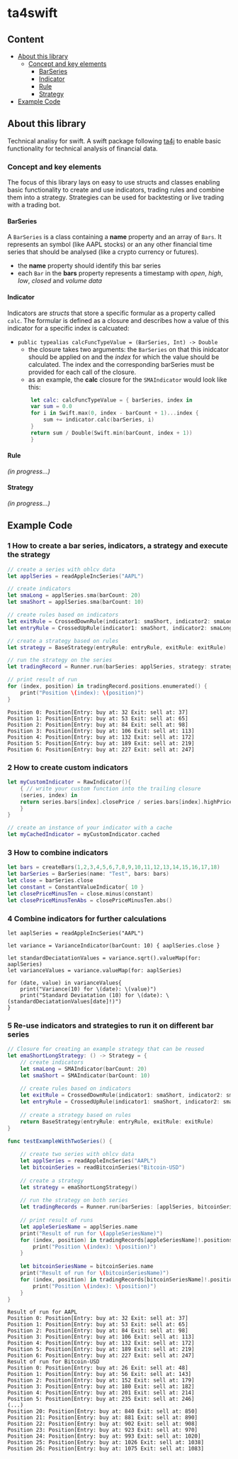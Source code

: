 # ta4swift

## Content

- [About this library](#aboutthislib)
    - [Concept and key elements](#conceptandkeyelements)
        - [BarSeries](#barseries)
        - [Indicator](#indicator)
        - [Rule](#rule)
        - [Strategy](#strategy)
- [Example Code](#examplecode) 

<a name="aboutthislib"></a>
## About this library
Technical analisy for swift. A swift package following [ta4j](https://github.com/ta4j/ta4j) to enable basic functionality for technical analysis of financial data.

<a name="conceptandkeyelements"></a>
### Concept and key elements
The focus of this library lays on easy to use structs and classes enabling basic functionality to create and use indicators, trading rules and combine them into a strategy. Strategies can be used for backtesting or live trading with a trading bot.

<a name="barseries"></a>
#### BarSeries
A `BarSeries` is a class containing a **name** property and an array of `Bars`. It represents an symbol (like AAPL stocks) or an any other financial time series that should be analysed (like a crypto currency or futures).

- the **name** property should identify this bar series
- each `Bar` in the **bars** property represents a timestamp with *open*, *high*, *low*, *closed* and *volume data*

<a name="indicator"></a>
#### Indicator 
Indicators are *structs* that store a specific formular as a property called `calc`. The formular is defined as a closure and describes how a value of this indicator for a specific index is calcuated:
- `public typealias calcFuncTypeValue = (BarSeries, Int) -> Double`
    - the closure takes two arguments: the `BarSeries` on that this inidcator should be applied on and the *index* for which the value should be calculated. The index and the corresponding barSeries must be provided for each call of the closure.
    - as an example, the **calc** closure for the `SMAIndicator` would look like this:
    ``` swift
        let calc: calcFuncTypeValue = { barSeries, index in
        var sum = 0.0
        for i in Swift.max(0, index - barCount + 1)...index {
            sum += indicator.calc(barSeries, i)
        }
        return sum / Double(Swift.min(barCount, index + 1))
        }
    ```

<a name="rule"></a>
#### Rule 
*(in progress...)*

<a name="strategy"></a>
#### Strategy 
*(in progress...)*

<a name="examplecode"></a>
## Example Code

### 1 How to create a bar series, indicators, a strategy and execute the strategy
``` swift
// create a series with ohlcv data
let applSeries = readAppleIncSeries("AAPL")

// create indicators
let smaLong = applSeries.sma(barCount: 20)
let smaShort = applSeries.sma(barCount: 10)

// create rules based on indicators
let exitRule = CrossedDownRule(indicator1: smaShort, indicator2: smaLong)
let entryRule = CrossedUpRule(indicator1: smaShort, indicator2: smaLong)

// create a strategy based on rules
let strategy = BaseStrategy(entryRule: entryRule, exitRule: exitRule)

// run the strategy on the series
let tradingRecord = Runner.run(barSeries: applSeries, strategy: strategy, type: .buy)

// print result of run
for (index, position) in tradingRecord.positions.enumerated() {
    print("Position \(index): \(position)")
}
```
``` text
Position 0: Position[Entry: buy at: 32 Exit: sell at: 37]
Position 1: Position[Entry: buy at: 53 Exit: sell at: 65]
Position 2: Position[Entry: buy at: 84 Exit: sell at: 98]
Position 3: Position[Entry: buy at: 106 Exit: sell at: 113]
Position 4: Position[Entry: buy at: 132 Exit: sell at: 172]
Position 5: Position[Entry: buy at: 189 Exit: sell at: 219]
Position 6: Position[Entry: buy at: 227 Exit: sell at: 247]
```

### 2 How to create custom indicators

```swift
let myCustomIndicator = RawIndicator(){
    { // write your custom function into the trailing closure
    (series, index) in 
    return series.bars[index].closePrice / series.bars[index].highPrice
    }
}

// create an instance of your indicator with a cache
let myCachedIndicator = myCustomIndicator.cached
```

### 3 How to combine indicators

```swift
let bars = createBars(1,2,3,4,5,6,7,8,9,10,11,12,13,14,15,16,17,18)
let barSeries = BarSeries(name: "Test", bars: bars)
let close = barSeries.close
let constant = ConstantValueIndicator{ 10 }
let closePriceMinusTen = close.minus(constant)
let closePriceMinusTenAbs = closePriceMinusTen.abs()

```

### 4 Combine indicators for further calculations

```
let aaplSeries = readAppleIncSeries("AAPL")

let variance = VarianceIndicator(barCount: 10) { aaplSeries.close }

let standardDeciatationValues = variance.sqrt().valueMap(for: aaplSeries)
let varianceValues = variance.valueMap(for: aaplSeries)

for (date, value) in varianceValues{
    print("Variance(10) for \(date): \(value)")
    print("Standard Deviatation (10) for \(date): \(standardDeciatationValues[date]!)")
}
```

### 5 Re-use indicators and strategies to run it on different bar series
``` swift
// Closure for creating an example strategy that can be reused
let emaShortLongStrategy: () -> Strategy = {
    // create indicators
    let smaLong = SMAIndicator(barCount: 20)
    let smaShort = SMAIndicator(barCount: 10)
    
    // create rules based on indicators
    let exitRule = CrossedDownRule(indicator1: smaShort, indicator2: smaLong)
    let entryRule = CrossedUpRule(indicator1: smaShort, indicator2: smaLong)
    
    // create a strategy based on rules
    return BaseStrategy(entryRule: entryRule, exitRule: exitRule)
}

func testExampleWithTwoSeries() {
    
    // create two series with ohlcv data
    let applSeries = readAppleIncSeries("AAPL")
    let bitcoinSeries = readBitcoinSeries("Bitcoin-USD")
    
    // create a strategy
    let strategy = emaShortLongStrategy()
    
    // run the strategy on both series
    let tradingRecords = Runner.run(barSeries: [applSeries, bitcoinSeries], strategy: strategy, type: .buy)
    
    // print result of runs
    let appleSeriesName = applSeries.name
    print("Result of run for \(appleSeriesName)")
    for (index, position) in tradingRecords[appleSeriesName]!.positions.enumerated() {
        print("Position \(index): \(position)")
    }
    
    let bitcoinSeriesName = bitcoinSeries.name
    print("Result of run for \(bitcoinSeriesName)")
    for (index, position) in tradingRecords[bitcoinSeriesName]!.positions.enumerated() {
        print("Position \(index): \(position)")
    }
}

```
``` text
Result of run for AAPL
Position 0: Position[Entry: buy at: 32 Exit: sell at: 37]
Position 1: Position[Entry: buy at: 53 Exit: sell at: 65]
Position 2: Position[Entry: buy at: 84 Exit: sell at: 98]
Position 3: Position[Entry: buy at: 106 Exit: sell at: 113]
Position 4: Position[Entry: buy at: 132 Exit: sell at: 172]
Position 5: Position[Entry: buy at: 189 Exit: sell at: 219]
Position 6: Position[Entry: buy at: 227 Exit: sell at: 247]
Result of run for Bitcoin-USD
Position 0: Position[Entry: buy at: 26 Exit: sell at: 48]
Position 1: Position[Entry: buy at: 56 Exit: sell at: 143]
Position 2: Position[Entry: buy at: 152 Exit: sell at: 179]
Position 3: Position[Entry: buy at: 180 Exit: sell at: 182]
Position 4: Position[Entry: buy at: 201 Exit: sell at: 214]
Position 5: Position[Entry: buy at: 235 Exit: sell at: 246]
(...)
Position 20: Position[Entry: buy at: 840 Exit: sell at: 850]
Position 21: Position[Entry: buy at: 881 Exit: sell at: 890]
Position 22: Position[Entry: buy at: 902 Exit: sell at: 908]
Position 23: Position[Entry: buy at: 923 Exit: sell at: 970]
Position 24: Position[Entry: buy at: 993 Exit: sell at: 1020]
Position 25: Position[Entry: buy at: 1026 Exit: sell at: 1038]
Position 26: Position[Entry: buy at: 1075 Exit: sell at: 1083]

```
